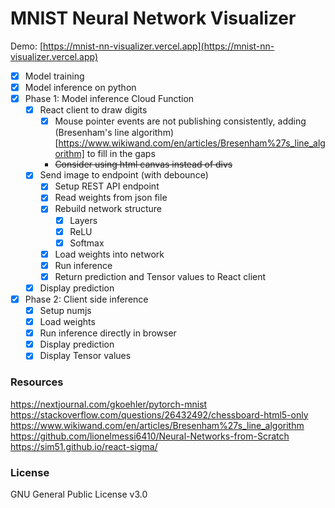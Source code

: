 # MNIST Neural Network Visualizer
Demo: [https://mnist-nn-visualizer.vercel.app](https://mnist-nn-visualizer.vercel.app)

-   [x] Model training
-   [x] Model inference on python
-   [x] Phase 1: Model inference Cloud Function
    -   [x] React client to draw digits
        -   [x] Mouse pointer events are not publishing consistently, adding (Bresenham's line algorithm)[https://www.wikiwand.com/en/articles/Bresenham%27s_line_algorithm] to fill in the gaps
        -   <strike> Consider using html canvas instead of divs </strike>
    -   [x] Send image to endpoint (with debounce)
        -   [x] Setup REST API endpoint
        -   [x] Read weights from json file
        -   [x] Rebuild network structure
            -   [x] Layers
            -   [x] ReLU
            -   [x] Softmax
        -   [x] Load weights into network
        -   [x] Run inference
        -   [x] Return prediction and Tensor values to React client
    -   [x] Display prediction
-   [x] Phase 2: Client side inference
    -   [x] Setup numjs
    -   [x] Load weights
    -   [x] Run inference directly in browser
    -   [x] Display prediction
    -   [x] Display Tensor values

### Resources

https://nextjournal.com/gkoehler/pytorch-mnist
https://stackoverflow.com/questions/26432492/chessboard-html5-only
https://www.wikiwand.com/en/articles/Bresenham%27s_line_algorithm
https://github.com/lionelmessi6410/Neural-Networks-from-Scratch
https://sim51.github.io/react-sigma/

### License

GNU General Public License v3.0

